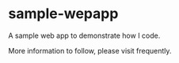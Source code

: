 # sample-wepapp
A sample web app to demonstrate how I code.

More information to follow, please visit frequently.
